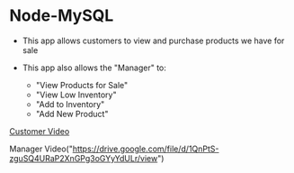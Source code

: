 # Node-MySQL

* This app allows customers to view and purchase products we have for sale

* This app also allows the "Manager" to:
    * "View Products for Sale"
    * "View Low Inventory"
    * "Add to Inventory"
    * "Add New Product"

[Customer Video](https://drive.google.com/file/d/1HEE6CpZcgIRGIUy8vfWEsL4zKnUt6guQ/view)

Manager Video("https://drive.google.com/file/d/1QnPtS-zguSQ4URaP2XnGPg3oGYyYdULr/view")
